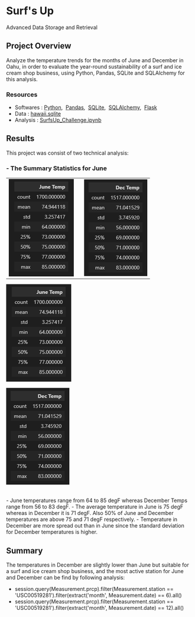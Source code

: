 # Surf's Up
Advanced Data Storage and Retrieval

## Project Overview
Analyze the temperature trends for the months of June and December in Oahu, in order to evaluate the year-round sustainability of a surf and ice cream shop business, using Python, Pandas, SQLite and SQLAlchemy for this analysis.

### Resources
- Softwares : [Python](https://www.python.org/downloads/windows/),&nbsp; [Pandas](https://www.anaconda.com/products/distribution),&nbsp; [SQLite](https://docs.python.org/3/library/sqlite3.html),&nbsp; [SQLAlchemy](https://docs.sqlalchemy.org/en/14/intro.html),&nbsp; [Flask](https://flask.palletsprojects.com/en/2.1.x/tutorial/database/)
- Data : [hawaii.sqlite](hawaii.sqlite)
- Analysis : [SurfsUp_Challenge.ipynb](SurfsUp_Challenge.ipynb)


## Results
This project was consist of two technical analysis:

### - The Summary Statistics for June<br/>

<table align="center" border-style="hidden">
  <tr>
    <td><img src="images/june.png" /></td>
    <td> </td>
    <td><img src="images/december.png" /></td>
  </tr>
 </table>


![june.png](images/june.png)
<br/>

![december.png](images/december.png)
 
<br/>
- June temperatures range from 64 to 85 degF whereas December Temps range from 56 to 83 degF.
- The average temperature in June is 75 degF whereas in December it is 71 degF. Also 50% of June and December temperatures are above 75 and 71 degF respectively.
- Temperature in December are more spread out than in June since the standard deviation for December temperatures is higher.

## Summary
The temperatures in December are slightly lower than June but suitable for a surf and ice cream shop business, and the most active station for June and December can be find by following analysis: <br/>
- session.query(Measurement.prcp).filter(Measurement.station == 'USC00519281').filter(extract('month', Measurement.date) == 6).all()
- session.query(Measurement.prcp).filter(Measurement.station == 'USC00519281').filter(extract('month', Measurement.date) == 12).all()

<br/>
 

